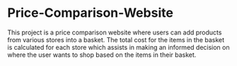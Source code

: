 # Price-Comparison-Website

This project is a price comparison website where users can add products from various stores into a basket. The total cost for the items in the basket is calculated for each store which assists in making an informed decision on where the user wants to shop based on the items in their basket.
